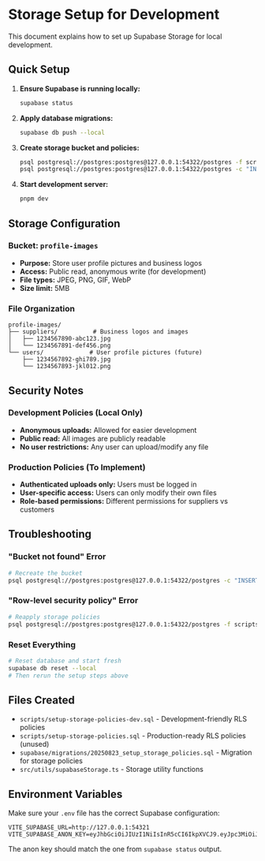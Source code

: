 # Storage Setup for Development

This document explains how to set up Supabase Storage for local development.

## Quick Setup

1. **Ensure Supabase is running locally:**

   ```bash
   supabase status
   ```

2. **Apply database migrations:**

   ```bash
   supabase db push --local
   ```

3. **Create storage bucket and policies:**

   ```bash
   psql postgresql://postgres:postgres@127.0.0.1:54322/postgres -f scripts/setup-storage-policies-dev.sql
   psql postgresql://postgres:postgres@127.0.0.1:54322/postgres -c "INSERT INTO storage.buckets (id, name) VALUES ('profile-images', 'profile-images') ON CONFLICT (id) DO NOTHING;"
   ```

4. **Start development server:**

   ```bash
   pnpm dev
   ```

## Storage Configuration

### Bucket: `profile-images`

- **Purpose:** Store user profile pictures and business logos
- **Access:** Public read, anonymous write (for development)
- **File types:** JPEG, PNG, GIF, WebP
- **Size limit:** 5MB

### File Organization

```
profile-images/
├── suppliers/          # Business logos and images
│   ├── 1234567890-abc123.jpg
│   └── 1234567891-def456.png
└── users/             # User profile pictures (future)
    ├── 1234567892-ghi789.jpg
    └── 1234567893-jkl012.png
```

## Security Notes

### Development Policies (Local Only)

- **Anonymous uploads:** Allowed for easier development
- **Public read:** All images are publicly readable
- **No user restrictions:** Any user can upload/modify any file

### Production Policies (To Implement)

- **Authenticated uploads only:** Users must be logged in
- **User-specific access:** Users can only modify their own files
- **Role-based permissions:** Different permissions for suppliers vs customers

## Troubleshooting

### "Bucket not found" Error

```bash
# Recreate the bucket
psql postgresql://postgres:postgres@127.0.0.1:54322/postgres -c "INSERT INTO storage.buckets (id, name) VALUES ('profile-images', 'profile-images') ON CONFLICT (id) DO NOTHING;"
```

### "Row-level security policy" Error

```bash
# Reapply storage policies
psql postgresql://postgres:postgres@127.0.0.1:54322/postgres -f scripts/setup-storage-policies-dev.sql
```

### Reset Everything

```bash
# Reset database and start fresh
supabase db reset --local
# Then rerun the setup steps above
```

## Files Created

- `scripts/setup-storage-policies-dev.sql` - Development-friendly RLS policies
- `scripts/setup-storage-policies.sql` - Production-ready RLS policies (unused)
- `supabase/migrations/20250823_setup_storage_policies.sql` - Migration for storage policies
- `src/utils/supabaseStorage.ts` - Storage utility functions

## Environment Variables

Make sure your `.env` file has the correct Supabase configuration:

```env
VITE_SUPABASE_URL=http://127.0.0.1:54321
VITE_SUPABASE_ANON_KEY=eyJhbGciOiJIUzI1NiIsInR5cCI6IkpXVCJ9.eyJpc3MiOiJzdXBhYmFzZS1kZW1vIiwicm9sZSI6ImFub24iLCJleHAiOjE5ODM4MTI5OTZ9.CRXP1A7WOeoJeXxjNni43kdQwgnWNReilDMblYTn_I0
```

The anon key should match the one from `supabase status` output.
